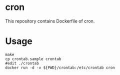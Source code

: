# cron
This repository contains Dockerfile of cron.

# Usage
```
make 
cp crontab.sample crontab
#edit ./crontab
docker run -d -v ${PWD}/crontab:/etc/crontab cron
```

